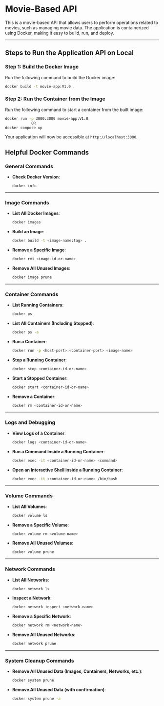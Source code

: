 # Movie-Based API

This is a movie-based API that allows users to perform operations related to movies, such as managing movie data. The application is containerized using Docker, making it easy to build, run, and deploy.

---

## Steps to Run the Application API on Local

### Step 1: Build the Docker Image
Run the following command to build the Docker image:
```bash
docker build -t movie-app:V1.0 .
```

### Step 2: Run the Container from the Image
Run the following command to start a container from the built image:
```bash
docker run -p 3000:3000 movie-app:V1.0
            OR
docker compose up            
```

Your application will now be accessible at `http://localhost:3000`.

## Helpful Docker Commands


### General Commands
- **Check Docker Version**:
  ```docker version
  docker info
  ```
---
### Image Commands
- **List All Docker Images**:
  ```bash
  docker images
  ```
- **Build an Image**:
  ```bash
  docker build -t <image-name:tag> .
  ```
- **Remove a Specific Image**:
  ```bash
  docker rmi <image-id-or-name>
  ```
- **Remove All Unused Images**:
  ```bash
  docker image prune
  ```
---

### Container Commands
- **List Running Containers**:
  ```bash
  docker ps
  ```
- **List All Containers (Including Stopped)**:
  ```bash
  docker ps -a
  ```
- **Run a Container**:
  ```bash
  docker run -p <host-port>:<container-port> <image-name>
  ```
- **Stop a Running Container**:
  ```bash
  docker stop <container-id-or-name>
  ```
- **Start a Stopped Container**:
  ```bash
  docker start <container-id-or-name>
  ```
- **Remove a Container**:
  ```bash
  docker rm <container-id-or-name>
  ```
---

### Logs and Debugging
- **View Logs of a Container**:
  ```bash
  docker logs <container-id-or-name>
  ```
- **Run a Command Inside a Running Container**:
  ```bash
  docker exec -it <container-id-or-name> <command>
  ```
- **Open an Interactive Shell Inside a Running Container**:
  ```bash
  docker exec -it <container-id-or-name> /bin/bash
  ```
---

### Volume Commands
- **List All Volumes**:
  ```bash
  docker volume ls
  ```
- **Remove a Specific Volume**:
  ```bash
  docker volume rm <volume-name>
  ```
- **Remove All Unused Volumes**:
  ```bash
  docker volume prune
  ```
---

### Network Commands
- **List All Networks**:
  ```bash
  docker network ls
  ```
- **Inspect a Network**:
  ```bash
  docker network inspect <network-name>
  ```
- **Remove a Specific Network**:
  ```bash
  docker network rm <network-name>
  ```
- **Remove All Unused Networks**:
  ```bash
  docker network prune
  ```
---

### System Cleanup Commands
- **Remove All Unused Data (Images, Containers, Networks, etc.)**:
  ```bash
  docker system prune
  ```
- **Remove All Unused Data (with confirmation)**:
  ```bash
  docker system prune -a
  ```